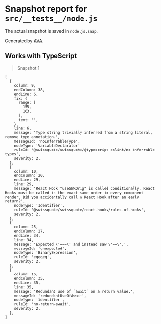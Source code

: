 # Snapshot report for `src/__tests__/node.js`

The actual snapshot is saved in `node.js.snap`.

Generated by [AVA](https://avajs.dev).

## Works with TypeScript

> Snapshot 1

    [
      {
        column: 9,
        endColumn: 38,
        endLine: 6,
        fix: {
          range: [
            155,
            163,
          ],
          text: '',
        },
        line: 6,
        message: 'Type string trivially inferred from a string literal, remove type annotation.',
        messageId: 'noInferrableType',
        nodeType: 'VariableDeclarator',
        ruleId: '@swissquote/swissquote/@typescript-eslint/no-inferrable-types',
        severity: 2,
      },
      {
        column: 10,
        endColumn: 20,
        endLine: 29,
        line: 29,
        message: 'React Hook "useSWROrig" is called conditionally. React Hooks must be called in the exact same order in every component render. Did you accidentally call a React Hook after an early return?',
        nodeType: 'Identifier',
        ruleId: '@swissquote/swissquote/react-hooks/rules-of-hooks',
        severity: 2,
      },
      {
        column: 25,
        endColumn: 27,
        endLine: 34,
        line: 34,
        message: 'Expected \'===\' and instead saw \'==\'.',
        messageId: 'unexpected',
        nodeType: 'BinaryExpression',
        ruleId: 'eqeqeq',
        severity: 2,
      },
      {
        column: 16,
        endColumn: 35,
        endLine: 35,
        line: 35,
        message: 'Redundant use of `await` on a return value.',
        messageId: 'redundantUseOfAwait',
        nodeType: 'Identifier',
        ruleId: 'no-return-await',
        severity: 2,
      },
    ]

